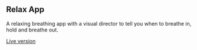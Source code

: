 ## Relax App

A relaxing breathing app with a visual director to tell you when to breathe in, hold and breathe out.

[Live version](https://relax-app-sw.netlify.app/)
